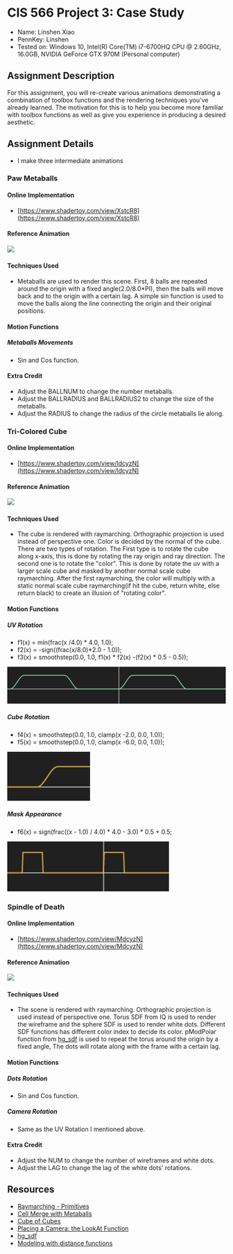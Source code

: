 # CIS 566 Project 3: Case Study

* Name: Linshen Xiao
* PennKey: Linshen
* Tested on: Windows 10, Intel(R) Core(TM) i7-6700HQ CPU @ 2.60GHz, 16.0GB, NVIDIA GeForce GTX 970M (Personal computer)

## Assignment Description

For this assignment, you will re-create various animations demonstrating a combination of toolbox functions and the rendering techniques you've already learned. The motivation for this is to help you become more familiar with toolbox functions as well as give you experience in producing a desired aesthetic.

## Assignment Details

* I make three intermediate animations

### Paw Metaballs

#### Online Implementation
* [https://www.shadertoy.com/view/XstcR8](https://www.shadertoy.com/view/XstcR8)

#### Reference Animation
<img src="https://assets0.ello.co/uploads/asset/attachment/5159868/ello-optimized-99a5cfbf.gif" width="400px" />

#### Techniques Used
* Metaballs are used to render this scene. First, 8 balls are repeated around the origin with a fixed angle(2.0/8.0*PI), then the balls will move back and to the origin with a certain lag. A simple sin function is used to move the balls along the line connecting the origin and their original positions.

#### Motion Functions

##### Metaballs Movements
* Sin and Cos function.

#### Extra Credit
* Adjust the BALLNUM to change the number metaballs.
* Adjust the BALLRADIUS and BALLRADIUS2 to change the size of the metaballs.
* Adjust the RADIUS to change the radius of the circle metaballs lie along.

### Tri-Colored Cube

#### Online Implementation
* [https://www.shadertoy.com/view/ldcyzN](https://www.shadertoy.com/view/ldcyzN)

#### Reference Animation
<img src="https://i.redd.it/e8dcpl3rw32z.gif" width="400px" />

#### Techniques Used
* The cube is rendered with raymarching. Orthographic projection is used instead of perspective one. Color is decided by the normal of the cube. There are two types of rotation. The First type is to rotate the cube along x-axis, this is done by rotating the ray origin and ray direction. The second one is to rotate the "color". This is done by rotate the uv with a larger scale cube and masked by another normal scale cube raymarching. After the first raymarching, the color will multiply with a static normal scale cube raymarching(if hit the cube, return white, else return black) to create an illusion of "rotating color".

#### Motion Functions

##### UV Rotation
* f1(x) = min(frac(x /4.0) * 4.0, 1.0);
* f2(x) = -sign((frac(x/8.0)*2.0 - 1.0));
* f3(x) = smoothstep(0.0, 1.0, f1(x) * f2(x)  -(f2(x) * 0.5 - 0.5));

![](Images/f1.png)

##### Cube Rotation
* f4(x) = smoothstep(0.0, 1.0, clamp(x -2.0, 0.0, 1.0));
* f5(x) = smoothstep(0.0, 1.0, clamp(x -6.0, 0.0, 1.0));

![](Images/f2.png)

##### Mask Appearance
* f6(x) = sign(frac((x - 1.0) / 4.0) * 4.0 - 3.0) * 0.5 + 0.5;

![](Images/f3.png)

### Spindle of Death

#### Online Implementation
* [https://www.shadertoy.com/view/MdcyzN](https://www.shadertoy.com/view/MdcyzN)

#### Reference Animation
<img src="https://media.giphy.com/media/26DN7fdyFRqfBjqMw/giphy.gif" width="400px" />

#### Techniques Used
* The scene is rendered with raymarching. Orthographic projection is used instead of perspective one. Torus SDF from IQ is used to render the wireframe and the sphere SDF is used to render white dots. Different SDF functions has different color index to decide its color. pModPolar function from [hg_sdf](http://mercury.sexy/hg_sdf/) is used to repeat the torus around the origin by a fixed angle, The dots will rotate along with the frame with a certain lag.

#### Motion Functions

##### Dots Rotation
* Sin and Cos function.

##### Camera Rotation
* Same as the UV Rotation I mentioned above.

#### Extra Credit
* Adjust the NUM to change the number of wireframes and white dots.
* Adjust the LAG to change the lag of the white dots' rotations.

## Resources
- [Raymarching - Primitives](https://www.shadertoy.com/view/Xds3zN)
- [Cell Merge with Metaballs](https://www.shadertoy.com/view/MllXDH)
- [Cube of Cubes](https://www.shadertoy.com/view/Xll3DM)
- [Placing a Camera: the LookAt Function](https://www.scratchapixel.com/lessons/mathematics-physics-for-computer-graphics/lookat-function)
- [hg_sdf](http://mercury.sexy/hg_sdf/)
- [Modeling with distance functions](http://www.iquilezles.org/www/articles/distfunctions/distfunctions.htm)

